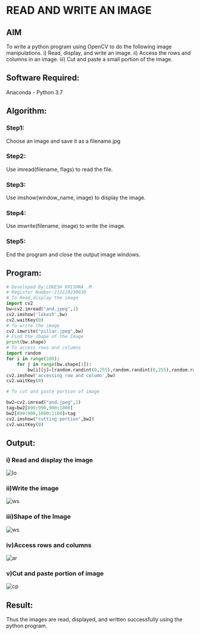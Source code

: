 # READ AND WRITE AN IMAGE
## AIM
To write a python program using OpenCV to do the following image manipulations.
i) Read, display, and write an image.
ii) Access the rows and columns in an image.
iii) Cut and paste a small portion of the image.

## Software Required:
Anaconda - Python 3.7
## Algorithm:
### Step1:
Choose an image and save it as a filename.jpg
### Step2:
Use imread(filename, flags) to read the file.
### Step3:
Use imshow(window_name, image) to display the image.
### Step4:
Use imwrite(filename, image) to write the image.
### Step5:
End the program and close the output image windows.
## Program:
```python
# Developed By:LOKESH KRISHNA .M
# Register Number:212220230030
# To Read,display the image
import cv2
bw=cv2.imread("and.jpeg",1)
cv2.imshow('lokesh',bw)
cv2.waitKey(0)
# To write the image
cv2.imwrite("pillar.jpeg",bw)
# Find the shape of the Image
print(bw.shape)
# To access rows and columns
import random
for i in range(100):
    for j in range(bw.shape[1]):
        bw[i][j]=[random.randint(0,255),random.randint(0,255),random.randint(0,255)]
cv2.imshow('accessing row and column',bw)
cv2.waitKey(0)

# To cut and paste portion of image

bw2=cv2.imread("and.jpeg",1)
tag=bw2[890:990,900:1000]
bw2[800:900,1000:1100]=tag
cv2.imshow("cutting portion",bw2)
cv2.waitKey(0)
```
## Output:
### i) Read and display the image
![lo](https://user-images.githubusercontent.com/75234646/160963899-b018b18c-a703-45df-8c54-54c5d92b5603.png)
### ii)Write the image
![ws](https://user-images.githubusercontent.com/75234646/160963802-823ae2db-c72a-4ee3-9c39-a3bba4185f0b.png)
### iii)Shape of the Image
![ws](https://user-images.githubusercontent.com/75234646/160963825-3b3b1954-8992-43d1-93b1-5098efc24282.png)
### iv)Access rows and columns
![ar](https://user-images.githubusercontent.com/75234646/160964015-4bb95a46-656a-4095-b3fa-54429582d673.png)
### v)Cut and paste portion of image
![cp](https://user-images.githubusercontent.com/75234646/160964055-55ce357a-5c93-4e48-bd18-aea11ec0b87a.png)

## Result:
Thus the images are read, displayed, and written successfully using the python program.
